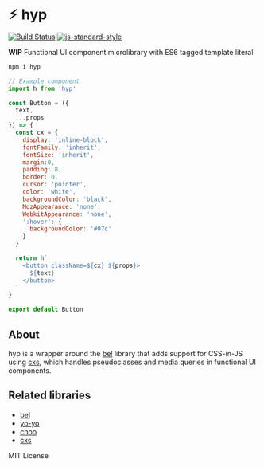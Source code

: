 
# ⚡︎ hyp

[![Build Status](https://travis-ci.org/jxnblk/hyp.svg?branch=master)](https://travis-ci.org/jxnblk/hyp)
[![js-standard-style](https://img.shields.io/badge/code%20style-standard-brightgreen.svg)](http://standardjs.com/)

**WIP** Functional UI component microlibrary with ES6 tagged template literal

```sh
npm i hyp
```

```js
// Example component
import h from 'hyp'

const Button = ({
  text,
  ...props
}) => {
  const cx = {
    display: 'inline-block',
    fontFamily: 'inherit',
    fontSize: 'inherit',
    margin:0,
    padding: 8,
    border: 0,
    cursor: 'pointer',
    color: 'white',
    backgroundColor: 'black',
    MozAppearance: 'none',
    WebkitAppearance: 'none',
    ':hover': {
      backgroundColor: '#07c'
    }
  }

  return h`
    <button className=${cx} ${props}>
      ${text}
    </button>
  `
}

export default Button
```

## About

hyp is a wrapper around the [bel](https://github.com/shama/bel)
library that adds support for CSS-in-JS using [cxs](https://github.com/jxnblk/cxs),
which handles pseudoclasses and media queries in functional UI components.


## Related libraries

- [bel](https://github.com/shama/bel)
- [yo-yo](https://github.com/maxogden/yo-yo)
- [choo](https://github.com/yoshuawuyts/choo)
- [cxs](https://github.com/jxnblk/cxs)

MIT License
